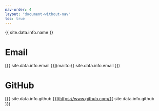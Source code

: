 ```yaml
---
nav-order: 4
layout: "document-without-nav"
toc: true
---
```


{{ site.data.info.name }}

# Email
[{{ site.data.info.email }}](mailto:{{ site.data.info.email }})

# GitHub
[{{ site.data.info.github }}](https://www.github.com/{{ site.data.info.github }})